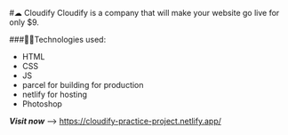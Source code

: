 #☁ Cloudify
Cloudify is a company that will make your website go live for only $9.  
 
###👨‍💻Technologies used:
- HTML
- CSS
- JS
- parcel for building for production
- netlify for hosting
- Photoshop

**_Visit now_** --> https://cloudify-practice-project.netlify.app/
